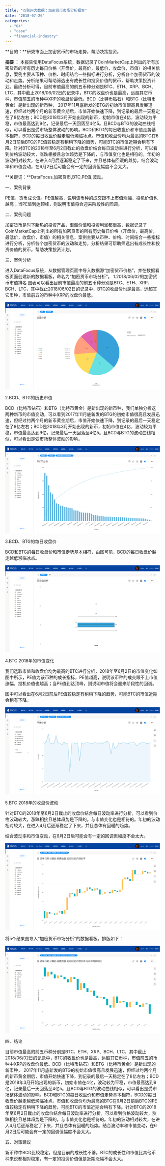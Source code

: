 ```yaml
---
title: "互联网大数据：加密货币市场分析报告"
date: "2018-07-26"
categories: 
  - "04"
  - "case"
  - "financial-industry"
---
```


**目的：**研究市面上加密货币的市场走势，帮助决策投资。

**摘要 ：** 本报告使用DataFocus系统，数据记录了CoinMarketCap上列出的所有加密货币的所有历史每日价格（开盘价，最高价，最低价，收盘价，市值）的相关信息，案例主要从币种、价格、时间结合一些指标进行分析，分析各个加密货币的波动和走势。分析结果可帮助筛选出有成长性和投资价值的货币，帮助决策投资计划。最终分析可得，目前市值最高的前五币种分别是BTC、ETH、XRP、BCH、LTC，其中截止2018/06/02日的记录中，BTC的收盘价也是最高，远超其它币种，市值前五的币种中XRP的收盘价最低。BCD（比特币钻石）和BTG（比特币黄金）是新出现的新币种， 2017年11月底新发的BTG的初始市值很高且发展迅速，但经过约两个月的新币黄金期后，市值开始快速下降，到记录的最后一天稳定在了8亿左右；BCD是2018年3月开始出现的新币，初始市值在4亿，波动较为平稳，市值最高达到9亿，记录最后一天回落至4亿5。且BCD与BTG的波动曲线相似，可以看出是受市场整体波动的影响。BCD和BTG的每日收盘价和市值走势基本相符，BCD的每日收盘价越走越低濒临冰点。市值和收盘价均为最高的BTC在6月2日前后BTC的PE值较稳定有稍稍下降的趋势，可能BTC的市值近期会稍有下降。针对BTC的2018年至6月2日截止的收盘价结合每日波动率进行分析，可以看到价格波动较大，涨跌相接且总体趋势是下降的，与市值变化也是相符的。年初的波动相对较大，在进入4月后逐渐稳定了下来，并且总体有回暖的趋势。结合波动率和市值变动，在6月2日后可能会有一定的回调但幅度不会太大。

**关键词：**DataFocus,加密货币,BTC,PE值,波动。

一、案例背景

PE值，货币成长值。PE值越高，说明该币种的成交跟不上市值涨幅，投机价值也越高；当PE值到达顶峰，则说明市值将会迎来阶段性的回调。

二、案例问题

加密货币是时下新热的投资产品，潜藏价值和投资利润都很高，数据记录了CoinMarketCap上列出的所有加密货币的所有历史每日价格（开盘价，最高价，最低价，收盘价，市值）的相关信息，案例主要从币种、价格、时间结合一些指标进行分析，分析各个加密货币的波动和走势。分析结果可帮助筛选出有成长性和投资价值的货币，帮助决策投资计划。

三、案例分析

进入DataFocus系统，从数据管理页面中导入数据源“加密货币价格”，并在数据看板页面创建新的数据看板，命名为“加密货币市场分析”。 1.2018/06/02的加密货币市值排名 图表可以看出目前市值最高的前五币种分别是BTC、ETH、XRP、BCH、LTC，其中截止2018/06/02日的记录中，BTC的收盘价也是最高，远超其它币种，市值前五的币种中XRP的收盘价最低。

![](images/word-image-203.png)

2.BCD、BTG的历史市值

BCD（比特币钻石）和BTG（比特币黄金）是新出现的新币种，我们单独分析这两种新币的市值变动，可以看到2017年11月底新发的BTG的初始市值很高且发展迅速，但经过约两个月的新币黄金期后，市值开始快速下降，到记录的最后一天稳定在了8亿左右；BCD是2018年3月开始出现的新币，初始市值在4亿，波动较为平稳，市值最高达到9亿，记录最后一天回落至4亿5。且BCD与BTG的波动曲线相似，可以看出是受市场整体波动的影响。

![](images/word-image-204.png)

3.BCD、BTG的每日收盘价

BCD和BTG的每日收盘价和市值走势基本相符，由图可见，BCD的每日收盘价越走越低濒临冰点。

![](images/word-image-205.png)

4.BTC 2018年的市值变化

我们选取市值和收盘价均为最高的BTC进行分析，2018年至6月2日的市值变化如图中所示，PE值为该币种的成长指标，PE值越高，说明该币种的成交跟不上市值涨幅，投机价值也越高；当PE值到达顶峰，则说明市值将会迎来阶段性的回调。

图中可以看出在6月2日前后PE值较稳定有稍稍下降的趋势，可能BTC的市值近期会稍有下降。

![](images/word-image-206.png)

5.BTC 2018年的收盘价波动

针对BTC的2018年至6月2日截止的收盘价结合每日波动率进行分析，可以看到价格波动较大，涨跌相接且总体趋势是下降的，与市值变化也是相符的。年初的波动相对较大，在进入4月后逐渐稳定了下来，并且总体有回暖的趋势。

结合波动率和市值变动，在6月2日后可能会有一定的回调但幅度不会太大。

![](images/word-image-207.png)

将5个结果图导入“加密货币市场分析”的数据看板。排版如下：

![](images/word-image-208.png)

四、结论

目前市值最高的前五币种分别是BTC、ETH、XRP、BCH、LTC，其中截止2018/06/02日的记录中，BTC的收盘价也是最高，远超其它币种，市值前五的币种中XRP的收盘价最低。BCD（比特币钻石）和BTG（比特币黄金）是新出现的新币种， 2017年11月底新发的BTG的初始市值很高且发展迅速，但经过约两个月的新币黄金期后，市值开始快速下降，到记录的最后一天稳定在了8亿左右；BCD是2018年3月开始出现的新币，初始市值在4亿，波动较为平稳，市值最高达到9亿，记录最后一天回落至4亿5。且BCD与BTG的波动曲线相似，可以看出是受市场整体波动的影响。BCD和BTG的每日收盘价和市值走势基本相符，BCD的每日收盘价越走越低濒临冰点。市值和收盘价均为最高的BTC在6月2日前后BTC的PE值较稳定有稍稍下降的趋势，可能BTC的市值近期会稍有下降。针对BTC的2018年至6月2日截止的收盘价结合每日波动率进行分析，可以看到价格波动较大，涨跌相接且总体趋势是下降的，与市值变化也是相符的。年初的波动相对较大，在进入4月后逐渐稳定了下来，并且总体有回暖的趋势。结合波动率和市值变动，在6月2日后可能会有一定的回调但幅度不会太大。

五、对策建议

新币种中BCD比较稳定，但是目前的成长性不够。BTC的成长性和市值比其他币种来说都相对稳定，有一定的投资价值但是近期涨幅不会太大。
